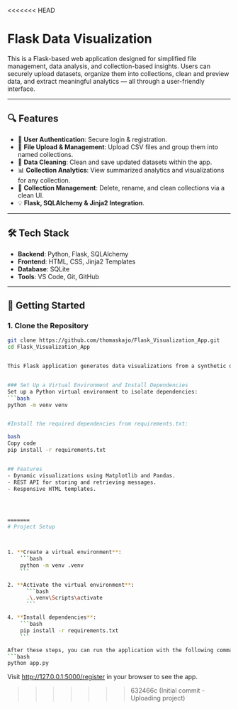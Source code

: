 <<<<<<< HEAD
# Flask Data Visualization


This is a Flask-based web application designed for simplified file management, data analysis, and collection-based insights. Users can securely upload datasets, organize them into collections, clean and preview data, and extract meaningful analytics — all through a user-friendly interface.

---

## 🔍 Features

- 🔐 **User Authentication**: Secure login & registration.
- 📁 **File Upload & Management**: Upload CSV files and group them into named collections.
- 🧹 **Data Cleaning**: Clean and save updated datasets within the app.
- 📊 **Collection Analytics**: View summarized analytics and visualizations for any collection.
- 📂 **Collection Management**: Delete, rename, and clean collections via a clean UI.
- 💡 **Flask, SQLAlchemy & Jinja2 Integration**.

---

## 🛠 Tech Stack

- **Backend**: Python, Flask, SQLAlchemy
- **Frontend**: HTML, CSS, Jinja2 Templates
- **Database**: SQLite
- **Tools**: VS Code, Git, GitHub

---

## 🚀 Getting Started

### 1. Clone the Repository
```bash
git clone https://github.com/thomaskajo/Flask_Visualization_App.git
cd Flask_Visualization_App


This Flask application generates data visualizations from a synthetic dataset.


### Set Up a Virtual Environment and Install Dependencies
Set up a Python virtual environment to isolate dependencies:
```bash
python -m venv venv


#Install the required dependencies from requirements.txt:

bash
Copy code
pip install -r requirements.txt


## Features
- Dynamic visualizations using Matplotlib and Pandas.
- REST API for storing and retrieving messages.
- Responsive HTML templates.




=======
# Project Setup



1. **Create a virtual environment**:
    ```bash
    python -m venv .venv
    ```

2. **Activate the virtual environment**:
      ```bash
      .\.venv\Scripts\activate
      ```

4. **Install dependencies**:
    ```bash
    pip install -r requirements.txt
    ```

After these steps, you can run the application with the following command:
```bash
python app.py
```

Visit http://127.0.0.1:5000/register in your browser to see the app.
>>>>>>> 632466c (Initial commit - Uploading project)
